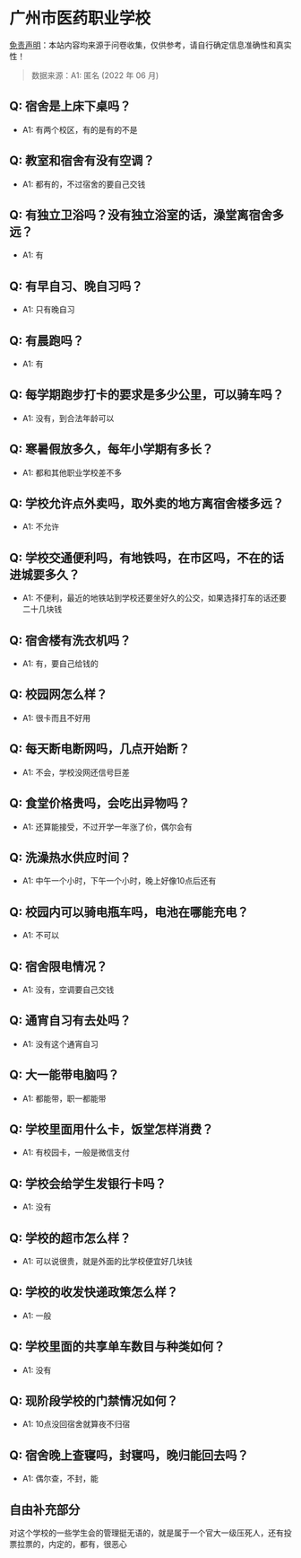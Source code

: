 # 广州市医药职业学校

[免责声明](https://colleges.chat/#_3)：本站内容均来源于问卷收集，仅供参考，请自行确定信息准确性和真实性！

> 数据来源：A1: 匿名 (2022 年 06 月)

## Q: 宿舍是上床下桌吗？

- A1: 有两个校区，有的是有的不是

## Q: 教室和宿舍有没有空调？

- A1: 都有的，不过宿舍的要自己交钱

## Q: 有独立卫浴吗？没有独立浴室的话，澡堂离宿舍多远？

- A1: 有

## Q: 有早自习、晚自习吗？

- A1: 只有晚自习

## Q: 有晨跑吗？

- A1: 有

## Q: 每学期跑步打卡的要求是多少公里，可以骑车吗？

- A1: 没有，到合法年龄可以

## Q: 寒暑假放多久，每年小学期有多长？

- A1: 都和其他职业学校差不多

## Q: 学校允许点外卖吗，取外卖的地方离宿舍楼多远？

- A1: 不允许

## Q: 学校交通便利吗，有地铁吗，在市区吗，不在的话进城要多久？

- A1: 不便利，最近的地铁站到学校还要坐好久的公交，如果选择打车的话还要二十几块钱

## Q: 宿舍楼有洗衣机吗？

- A1: 有，要自己给钱的

## Q: 校园网怎么样？

- A1: 很卡而且不好用

## Q: 每天断电断网吗，几点开始断？

- A1: 不会，学校没网还信号巨差

## Q: 食堂价格贵吗，会吃出异物吗？

- A1: 还算能接受，不过开学一年涨了价，偶尔会有

## Q: 洗澡热水供应时间？

- A1: 中午一个小时，下午一个小时，晚上好像10点后还有

## Q: 校园内可以骑电瓶车吗，电池在哪能充电？

- A1: 不可以

## Q: 宿舍限电情况？

- A1: 没有，空调要自己交钱

## Q: 通宵自习有去处吗？

- A1: 没有这个通宵自习

## Q: 大一能带电脑吗？

- A1: 都能带，职一都能带

## Q: 学校里面用什么卡，饭堂怎样消费？

- A1: 有校园卡，一般是微信支付

## Q: 学校会给学生发银行卡吗？

- A1: 没有

## Q: 学校的超市怎么样？

- A1: 可以说很贵，就是外面的比学校便宜好几块钱

## Q: 学校的收发快递政策怎么样？

- A1: 一般

## Q: 学校里面的共享单车数目与种类如何？

- A1: 没有

## Q: 现阶段学校的门禁情况如何？

- A1: 10点没回宿舍就算夜不归宿

## Q: 宿舍晚上查寝吗，封寝吗，晚归能回去吗？

- A1: 偶尔查，不封，能

## 自由补充部分

对这个学校的一些学生会的管理挺无语的，就是属于一个官大一级压死人，还有投票拉票的，内定的，都有，很恶心